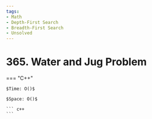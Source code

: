 ```yaml
---
tags:
- Math
- Depth-First Search
- Breadth-First Search
- Unsolved
---
```



# 365. Water and Jug Problem

=== "C++"

    $Time: O()$

    $Space: O()$

    ``` c++
    ```